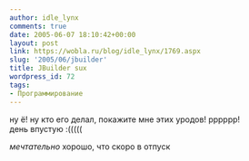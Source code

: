 ```yaml
---
author: idle_lynx
comments: true
date: 2005-06-07 18:10:42+00:00
layout: post
link: https://wobla.ru/blog/idle_lynx/1769.aspx
slug: '2005/06/jbuilder'
title: JBuilder sux
wordpress_id: 72
tags:
- Программирование
---
```


ну ё! ну кто его делал, покажите мне этих уродов! pppppp!  
день впустую :(((((

*мечтательно* хорошо, что скоро в отпуск
